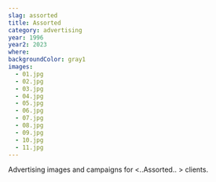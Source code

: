 ```yaml
---
slag: assorted
title: Assorted
category: advertising
year: 1996
year2: 2023
where:
backgroundColor: gray1
images:
  - 01.jpg
  - 02.jpg
  - 03.jpg
  - 04.jpg
  - 05.jpg
  - 06.jpg
  - 07.jpg
  - 08.jpg
  - 09.jpg
  - 10.jpg
  - 11.jpg
---
```


Advertising images and campaigns for &lt;..Assorted.. &gt; clients.
